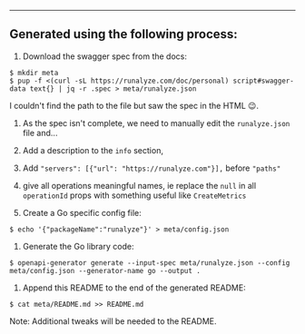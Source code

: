 ---

## Generated using the following process:

1. Download the swagger spec from the docs:

```console
$ mkdir meta
$ pup -f <(curl -sL https://runalyze.com/doc/personal) script#swagger-data text{} | jq -r .spec > meta/runalyze.json
```
I couldn't find the path to the file but saw the spec in the HTML 😉.

1. As the spec isn't complete, we need to manually edit the `runalyze.json` file and...
  1. Add a description to the `info` section,
  1. Add `"servers": [{"url": "https://runalyze.com"}],` before `"paths"`
  1. give all operations meaningful names, ie replace the `null` in all `operationId` props with something useful like `CreateMetrics`

1. Create a Go specific config file:

```console
$ echo '{"packageName":"runalyze"}' > meta/config.json
```

1. Generate the Go library code:

```console
$ openapi-generator generate --input-spec meta/runalyze.json --config meta/config.json --generator-name go --output .
```

1. Append this README to the end of the generated README:

```console
$ cat meta/README.md >> README.md
```

Note: Additional tweaks will be needed to the README.

